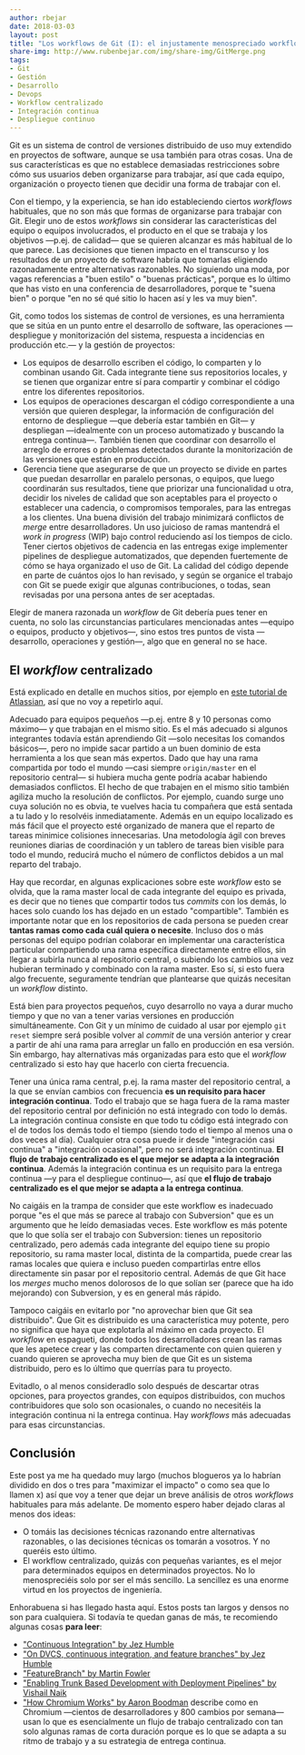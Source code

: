 ```yaml
---
author: rbejar
date: 2018-03-03
layout: post
title: "Los workflows de Git (I): el injustamente menospreciado workflow centralizado"
share-img: http://www.rubenbejar.com/img/share-img/GitMerge.png
tags:
- Git
- Gestión
- Desarrollo
- Devops
- Workflow centralizado
- Integración continua
- Despliegue continuo
---
```


Git es un sistema de control de versiones distribuido de uso muy extendido en proyectos de software, aunque se usa también para otras cosas. Una de sus características es que no establece demasiadas restricciones sobre cómo sus usuarios deben organizarse para trabajar, así que cada equipo, organización o proyecto tienen que decidir una forma de trabajar con el.

Con el tiempo, y la experiencia, se han ido estableciendo ciertos *workflows* habituales, que no son más que formas de organizarse para trabajar con Git. Elegir uno de estos *workflows* sin considerar las características del equipo o equipos involucrados, el producto en el que se trabaja y los objetivos —p.ej. de calidad— que se quieren alcanzar es más habitual de lo que parece. Las decisiones que tienen impacto en el transcurso y los resultados de un proyecto de software habría que tomarlas eligiendo razonadamente entre alternativas razonables. No siguiendo una moda, por vagas referencias a "buen estilo" o "buenas prácticas", porque es lo último que has visto en una conferencia de desarrolladores, porque te "suena bien" o porque "en no sé qué sitio lo hacen así y les va muy bien".

Git, como todos los sistemas de control de versiones, es una herramienta que se sitúa en un punto entre el desarrollo de software, las operaciones —despliegue y monitorización del sistema, respuesta a incidencias en producción etc.— y la gestión de proyectos:

- Los equipos de desarrollo escriben el código, lo comparten y lo combinan usando Git. Cada integrante tiene sus repositorios locales, y se tienen que organizar entre sí para compartir y combinar el código entre los diferentes repositorios.
- Los equipos de operaciones descargan el código correspondiente a una versión que quieren desplegar, la información de configuración del entorno de despliegue —que debería estar también en Git— y despliegan —idealmente con un proceso automatizado y buscando la entrega continua—. También tienen que coordinar con desarrollo el arreglo de errores o problemas detectados durante la monitorización de las versiones que están en producción.
- Gerencia tiene que asegurarse de que un proyecto se divide en partes que puedan desarrollar en paralelo personas, o equipos, que luego coordinarán sus resultados, tiene que priorizar una funcionalidad u otra, decidir los niveles de calidad que son aceptables para el proyecto o establecer una cadencia, o compromisos temporales, para las entregas a los clientes. Una buena división del trabajo minimizará conflictos de *merge* entre desarrolladores. Un uso juicioso de ramas mantendrá el *work in progress* (WIP) bajo control reduciendo así los tiempos de ciclo. Tener ciertos objetivos de cadencia en las entregas exige implementer pipelines de despliegue automatizados, que dependen fuertemente de cómo se haya organizado el uso de Git. La calidad del código depende en parte de cuántos ojos lo han revisado, y según se organice el trabajo con Git se puede exigir que algunas contribuciones, o todas, sean revisadas por una persona antes de ser aceptadas.

Elegir de manera razonada un *workflow* de Git debería pues tener en cuenta, no solo las circunstancias particulares mencionadas antes —equipo o equipos, producto y objetivos—, sino estos tres puntos de vista —desarrollo, operaciones y gestión—, algo que en general no se hace.

## El *workflow* centralizado
Está explicado en detalle en muchos sitios, por ejemplo en [este tutorial de Atlassian](https://www.atlassian.com/git/tutorials/comparing-workflows#centralized-workflow), así que no voy a repetirlo aquí.

Adecuado para equipos pequeños —p.ej. entre 8 y 10 personas como máximo— y que trabajan en el mismo sitio. Es el más adecuado si algunos integrantes todavía están aprendiendo Git —solo necesitas los comandos básicos—, pero no impide sacar partido a un buen dominio de esta herramienta a los que sean más expertos. Dado que hay una rama compartida por todo el mundo —casi siempre `origin/master` en el repositorio central— si hubiera mucha gente podría acabar habiendo demasiados conflictos. El hecho de que trabajen en el mismo sitio también agiliza mucho la resolución de conflictos. Por ejemplo, cuando surge uno cuya solución no es obvia, te vuelves hacia tu compañera que está sentada a tu lado y lo resolvéis inmediatamente. Además en un equipo localizado es más fácil que el proyecto esté organizado de manera que el reparto de tareas minimice colisiones innecesarias. Una metodología ágil con breves reuniones diarias de coordinación y un tablero de tareas bien visible para todo el mundo, reducirá mucho el número de conflictos debidos a un mal reparto del trabajo.

Hay que recordar, en algunas explicaciones sobre este *workflow* esto se olvida, que la rama master local de cada integrante del equipo es privada, es decir que no tienes que compartir todos tus *commits* con los demás, lo haces solo cuando los has dejado en un estado "compartible". También es importante notar que en los repositorios de cada persona se pueden crear **tantas ramas como cada cuál quiera o necesite**. Incluso dos o más personas del equipo podrían colaborar en implementar una característica particular compartiendo una rama específica directamente entre ellos, sin llegar a subirla nunca al repositorio central, o subiendo los cambios una vez hubieran terminado y combinado con la rama master. Eso sí, si esto fuera algo frecuente, seguramente tendrían que plantearse que quizás necesitan un *workflow* distinto.

Está bien para proyectos pequeños, cuyo desarrollo no vaya a durar mucho tiempo y que no van a tener varias versiones en producción simultáneamente. Con Git y un mínimo de cuidado al usar por ejemplo `git reset` siempre será posible volver al *commit* de una versión anterior y crear a partir de ahí una rama para arreglar un fallo en producción en esa versión. Sin embargo, hay alternativas más organizadas para esto que el *workflow* centralizado si esto hay que hacerlo con cierta frecuencia.

Tener una única rama central, p.ej. la rama master del repositorio central, a la que se envían cambios con frecuencia **es un requisito para hacer integración continua**. Todo el trabajo que se haga fuera de la rama master del repositorio central por definición no está integrado con todo lo demás. La integración continua consiste en que todo tu código está integrado con el de todos los demás todo el tiempo (siendo todo el tiempo al menos una o dos veces al día). Cualquier otra cosa puede ir desde "integración casi continua" a "integración ocasional", pero no será integración continua. **El flujo de trabajo centralizado es el que mejor se adapta a la integración continua**. Además la integración continua es un requisito para la entrega continua —y para el despliegue continuo—, así que **el flujo de trabajo centralizado es el que mejor se adapta a la entrega continua**.

No caigáis en la trampa de consider que este workflow es inadecuado porque "es el que más se parece al trabajo con Subversion" que es un argumento que he leído demasiadas veces. Este workflow es más potente que lo que solía ser el trabajo con Subversion: tienes un repositorio centralizado, pero además cada integrante del equipo tiene su propio repositorio, su rama master local, distinta de la compartida, puede crear las ramas locales que quiera e incluso pueden compartirlas entre ellos directamente sin pasar por el repositorio central. Además de que Git hace los *merges* mucho menos dolorosos de lo que solían ser (parece que ha ido mejorando) con Subversion, y es en general más rápido.

Tampoco caigáis en evitarlo por "no aprovechar bien que Git sea distribuido". Que Git es distribuido es una característica muy potente, pero no significa que haya que explotarla al máximo en cada proyecto. El *workflow* en espagueti, donde todos los desarrolladores crean las ramas que les apetece crear y las comparten directamente con quien quieren y cuando quieren se aprovecha muy bien de que Git es un sistema distribuido, pero es lo último que querrías para tu proyecto.

Evitadlo, o al menos consideradlo solo después de descartar otras opciones, para proyectos grandes, con equipos distribuidos, con muchos contribuidores que solo son ocasionales, o cuando no necesitéis la integración continua ni la entrega continua. Hay *workflows* más adecuadas para esas circunstancias.

## Conclusión

Este post ya me ha quedado muy largo (muchos blogueros ya lo habrían dividido en dos o tres para "maximizar el impacto" o como sea que lo llamen x) así que voy a tener que dejar un breve análisis de otros *workflows* habituales para más adelante. De momento espero haber dejado claras al menos dos ideas:

- O tomáis las decisiones técnicas razonando entre alternativas razonables, o las decisiones técnicas os tomarán a vosotros. Y no queréis esto último.
- El workflow centralizado, quizás con pequeñas variantes, es el mejor para determinados equipos en determinados proyectos. No lo menospreciéis solo por ser el más sencillo. La sencillez es una enorme virtud en los proyectos de ingeniería.

Enhorabuena si has llegado hasta aquí. Estos posts tan largos y densos no son para cualquiera. Si todavía te quedan ganas de más, te recomiendo algunas cosas **para leer**:

- ["Continuous Integration" by Jez Humble](https://continuousdelivery.com/foundations/continuous-integration/)
- ["On DVCS, continuous integration, and feature branches" by Jez Humble](https://continuousdelivery.com/2011/07/on-dvcs-continuous-integration-and-feature-branches/)
- ["FeatureBranch" by Martin Fowler](https://martinfowler.com/bliki/FeatureBranch.html)
- ["Enabling Trunk Based Development with Deployment Pipelines" by Vishail Naik](https://www.thoughtworks.com/insights/blog/enabling-trunk-based-development-deployment-pipelines)
- ["How Chromium Works" by Aaron Boodman](https://medium.com/@aboodman/in-march-2011-i-drafted-an-article-explaining-how-the-team-responsible-for-google-chrome-ships-c479ba623a1b) describe como en Chromium  —cientos de desarrolladores y 800 cambios por semana— usan lo que es esencialmente un flujo de trabajo centralizado con tan solo algunas ramas de corta duración porque es lo que se adapta a su ritmo de trabajo y a su estrategia de entrega continua.
